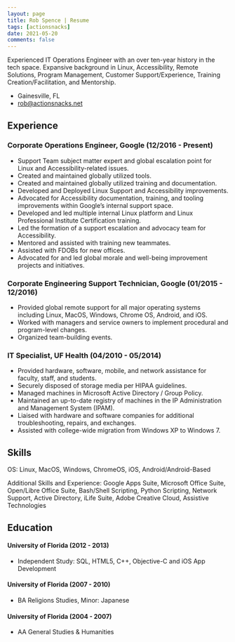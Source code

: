```yaml
---
layout: page
title: Rob Spence | Resume
tags: [actionsnacks]
date: 2021-05-20
comments: false
---
```


Experienced IT Operations Engineer with an over ten-year history in the tech space. Expansive background in Linux, Accessibility, Remote Solutions, Program Management, Customer Support/Experience, Training Creation/Facilitation, and Mentorship. 

* Gainesville, FL
* rob@actionsnacks.net

## Experience

### <span>Corporate Operations Engineer, Google</span> <span>(12/2016 - Present)</span>

* Support Team subject matter expert and global escalation point for Linux and Accessibility-related issues.
* Created and maintained globally utilized tools.
* Created and maintained globally utilized training and documentation.
* Developed and Deployed Linux Support and Accessibility improvements.
* Advocated for Accessibility documentation, training, and tooling improvements within Google’s internal support space.
* Developed and led multiple internal Linux platform and Linux Professional Institute Certification training.
* Led the formation of a support escalation and advocacy team for Accessibility. 
* Mentored and assisted with training new teammates. 
* Assisted with FDOBs for new offices. 
* Advocated for and led global morale and well-being improvement projects and initiatives. 

### <span>Corporate Engineering Support Technician, Google</span> <span>(01/2015 - 12/2016)</span>

* Provided global remote support for all major operating systems including Linux, MacOS, Windows, Chrome OS, Android, and iOS.
* Worked with managers and service owners to implement procedural and program-level changes.
* Organized team-building events.

### <span>IT Specialist, UF Health</span> <span>(04/2010 - 05/2014)</span>

* Provided hardware, software, mobile, and network assistance for faculty, staff, and students.
* Securely disposed of storage media per HIPAA guidelines.
* Managed machines in Microsoft Active Directory / Group Policy.
* Maintained an up-to-date registry of machines in the IP Administration and Management System (IPAM).
* Liaised with hardware and software companies for additional troubleshooting, repairs, and exchanges.
* Assisted with college-wide migration from Windows XP to Windows 7.


## Skills

OS: Linux, MacOS, Windows, ChromeOS, iOS, Android/Android-Based

Additional Skills and Experience: Google Apps Suite, Microsoft Office Suite, Open/Libre Office Suite, Bash/Shell Scripting, Python Scripting, Network Support, Active Directory, iLife Suite, Adobe Creative Cloud, Assistive Technologies

## Education

#### <span>University of Florida</span> <span>(2012 - 2013)</span>
* Independent Study: SQL, HTML5, C++, Objective-C and iOS App Development

#### <span>University of Florida</span> <span>(2007 - 2010)</span>
* BA Religions Studies, Minor: Japanese

#### <span>University of Florida</span> <span>(2004 - 2007)</span>
* AA General Studies & Humanities
